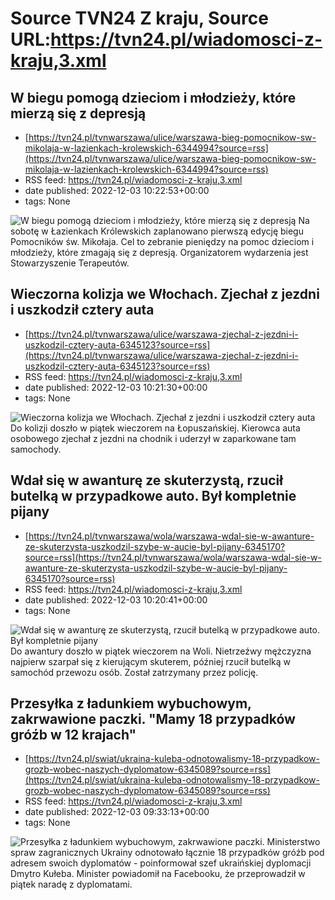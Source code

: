 # Source TVN24 Z kraju, Source URL:https://tvn24.pl/wiadomosci-z-kraju,3.xml

## W biegu pomogą dzieciom i młodzieży, które mierzą się z depresją
 - [https://tvn24.pl/tvnwarszawa/ulice/warszawa-bieg-pomocnikow-sw-mikolaja-w-lazienkach-krolewskich-6344994?source=rss](https://tvn24.pl/tvnwarszawa/ulice/warszawa-bieg-pomocnikow-sw-mikolaja-w-lazienkach-krolewskich-6344994?source=rss)
 - RSS feed: https://tvn24.pl/wiadomosci-z-kraju,3.xml
 - date published: 2022-12-03 10:22:53+00:00
 - tags: None

<img alt="W biegu pomogą dzieciom i młodzieży, które mierzą się z depresją" src="https://tvn24.pl/najnowsze/cdn-zdjecie-b2mcaa-bieg-pomocnikow-sw-mikolaja-w-warszawie-6345075/alternates/LANDSCAPE_1280" />
    Na sobotę w Łazienkach Królewskich zaplanowano pierwszą edycję biegu Pomocników św. Mikołaja. Cel to zebranie pieniędzy na pomoc dzieciom i młodzieży, które zmagają się z depresją. Organizatorem wydarzenia jest Stowarzyszenie Terapeutów.

## Wieczorna kolizja we Włochach. Zjechał z jezdni i uszkodził cztery auta
 - [https://tvn24.pl/tvnwarszawa/ulice/warszawa-zjechal-z-jezdni-i-uszkodzil-cztery-auta-6345123?source=rss](https://tvn24.pl/tvnwarszawa/ulice/warszawa-zjechal-z-jezdni-i-uszkodzil-cztery-auta-6345123?source=rss)
 - RSS feed: https://tvn24.pl/wiadomosci-z-kraju,3.xml
 - date published: 2022-12-03 10:21:30+00:00
 - tags: None

<img alt="Wieczorna kolizja we Włochach. Zjechał z jezdni i uszkodził cztery auta" src="https://tvn24.pl/tvnwarszawa/najnowsze/cdn-zdjecie-eykfiq-kolizja-na-lopuszanskiej-6345107/alternates/LANDSCAPE_1280" />
    Do kolizji doszło w piątek wieczorem na Łopuszańskiej. Kierowca auta osobowego zjechał z jezdni na chodnik i uderzył w zaparkowane tam samochody.

## Wdał się w awanturę ze skuterzystą, rzucił butelką w przypadkowe auto. Był kompletnie pijany
 - [https://tvn24.pl/tvnwarszawa/wola/warszawa-wdal-sie-w-awanture-ze-skuterzysta-uszkodzil-szybe-w-aucie-byl-pijany-6345170?source=rss](https://tvn24.pl/tvnwarszawa/wola/warszawa-wdal-sie-w-awanture-ze-skuterzysta-uszkodzil-szybe-w-aucie-byl-pijany-6345170?source=rss)
 - RSS feed: https://tvn24.pl/wiadomosci-z-kraju,3.xml
 - date published: 2022-12-03 10:20:41+00:00
 - tags: None

<img alt="Wdał się w awanturę ze skuterzystą, rzucił butelką w przypadkowe auto. Był kompletnie pijany" src="https://tvn24.pl/najnowsze/cdn-zdjecie-2w6i8q-do-zdarzenia-doszlo-na-kolejowej-6345161/alternates/LANDSCAPE_1280" />
    Do awantury doszło w piątek wieczorem na Woli. Nietrzeźwy mężczyzna najpierw szarpał się z kierującym skuterem, później rzucił butelką w samochód przewozu osób. Został zatrzymany przez policję.

## Przesyłka z ładunkiem wybuchowym, zakrwawione paczki. "Mamy 18 przypadków gróźb w 12 krajach"
 - [https://tvn24.pl/swiat/ukraina-kuleba-odnotowalismy-18-przypadkow-grozb-wobec-naszych-dyplomatow-6345089?source=rss](https://tvn24.pl/swiat/ukraina-kuleba-odnotowalismy-18-przypadkow-grozb-wobec-naszych-dyplomatow-6345089?source=rss)
 - RSS feed: https://tvn24.pl/wiadomosci-z-kraju,3.xml
 - date published: 2022-12-03 09:33:13+00:00
 - tags: None

<img alt="Przesyłka z ładunkiem wybuchowym, zakrwawione paczki. " src="https://tvn24.pl/najnowsze/cdn-zdjecie-ie8ap6-dmytro-kuleba-zorganizowal-spotkanie-z-ukrainskimi-dyplomatami-6345102/alternates/LANDSCAPE_1280" />
    Ministerstwo spraw zagranicznych Ukrainy odnotowało łącznie 18 przypadków gróźb pod adresem swoich dyplomatów - poinformował szef ukraińskiej dyplomacji Dmytro Kułeba. Minister powiadomił na Facebooku, że przeprowadził w piątek naradę z dyplomatami.
